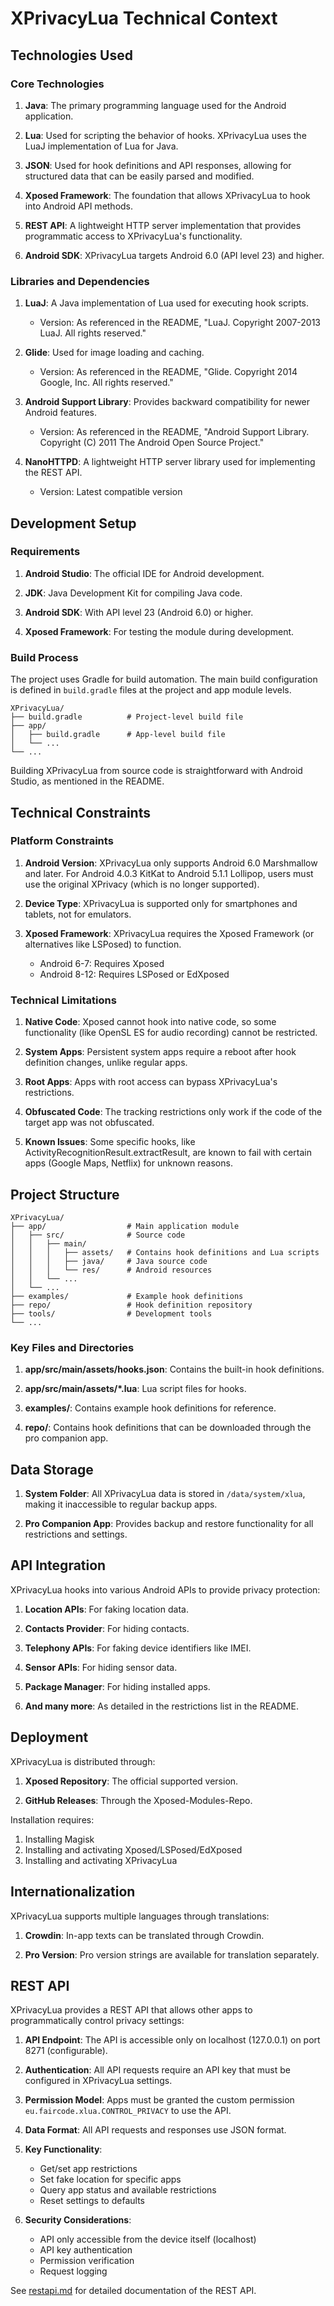 # XPrivacyLua Technical Context

## Technologies Used

### Core Technologies

1. **Java**: The primary programming language used for the Android application.

2. **Lua**: Used for scripting the behavior of hooks. XPrivacyLua uses the LuaJ implementation of Lua for Java.

3. **JSON**: Used for hook definitions and API responses, allowing for structured data that can be easily parsed and modified.

4. **Xposed Framework**: The foundation that allows XPrivacyLua to hook into Android API methods.

5. **REST API**: A lightweight HTTP server implementation that provides programmatic access to XPrivacyLua's functionality.

5. **Android SDK**: XPrivacyLua targets Android 6.0 (API level 23) and higher.

### Libraries and Dependencies

1. **LuaJ**: A Java implementation of Lua used for executing hook scripts.
   - Version: As referenced in the README, "LuaJ. Copyright 2007-2013 LuaJ. All rights reserved."

2. **Glide**: Used for image loading and caching.
   - Version: As referenced in the README, "Glide. Copyright 2014 Google, Inc. All rights reserved."

3. **Android Support Library**: Provides backward compatibility for newer Android features.
   - Version: As referenced in the README, "Android Support Library. Copyright (C) 2011 The Android Open Source Project."

4. **NanoHTTPD**: A lightweight HTTP server library used for implementing the REST API.
   - Version: Latest compatible version

## Development Setup

### Requirements

1. **Android Studio**: The official IDE for Android development.

2. **JDK**: Java Development Kit for compiling Java code.

3. **Android SDK**: With API level 23 (Android 6.0) or higher.

4. **Xposed Framework**: For testing the module during development.

### Build Process

The project uses Gradle for build automation. The main build configuration is defined in `build.gradle` files at the project and app module levels.

```
XPrivacyLua/
├── build.gradle          # Project-level build file
├── app/
│   ├── build.gradle      # App-level build file
│   └── ...
└── ...
```

Building XPrivacyLua from source code is straightforward with Android Studio, as mentioned in the README.

## Technical Constraints

### Platform Constraints

1. **Android Version**: XPrivacyLua only supports Android 6.0 Marshmallow and later. For Android 4.0.3 KitKat to Android 5.1.1 Lollipop, users must use the original XPrivacy (which is no longer supported).

2. **Device Type**: XPrivacyLua is supported only for smartphones and tablets, not for emulators.

3. **Xposed Framework**: XPrivacyLua requires the Xposed Framework (or alternatives like LSPosed) to function.
   - Android 6-7: Requires Xposed
   - Android 8-12: Requires LSPosed or EdXposed

### Technical Limitations

1. **Native Code**: Xposed cannot hook into native code, so some functionality (like OpenSL ES for audio recording) cannot be restricted.

2. **System Apps**: Persistent system apps require a reboot after hook definition changes, unlike regular apps.

3. **Root Apps**: Apps with root access can bypass XPrivacyLua's restrictions.

4. **Obfuscated Code**: The tracking restrictions only work if the code of the target app was not obfuscated.

5. **Known Issues**: Some specific hooks, like ActivityRecognitionResult.extractResult, are known to fail with certain apps (Google Maps, Netflix) for unknown reasons.

## Project Structure

```
XPrivacyLua/
├── app/                  # Main application module
│   ├── src/              # Source code
│   │   ├── main/
│   │   │   ├── assets/   # Contains hook definitions and Lua scripts
│   │   │   ├── java/     # Java source code
│   │   │   └── res/      # Android resources
│   │   └── ...
│   └── ...
├── examples/             # Example hook definitions
├── repo/                 # Hook definition repository
├── tools/                # Development tools
└── ...
```

### Key Files and Directories

1. **app/src/main/assets/hooks.json**: Contains the built-in hook definitions.

2. **app/src/main/assets/*.lua**: Lua script files for hooks.

3. **examples/**: Contains example hook definitions for reference.

4. **repo/**: Contains hook definitions that can be downloaded through the pro companion app.

## Data Storage

1. **System Folder**: All XPrivacyLua data is stored in `/data/system/xlua`, making it inaccessible to regular backup apps.

2. **Pro Companion App**: Provides backup and restore functionality for all restrictions and settings.

## API Integration

XPrivacyLua hooks into various Android APIs to provide privacy protection:

1. **Location APIs**: For faking location data.

2. **Contacts Provider**: For hiding contacts.

3. **Telephony APIs**: For faking device identifiers like IMEI.

4. **Sensor APIs**: For hiding sensor data.

5. **Package Manager**: For hiding installed apps.

6. **And many more**: As detailed in the restrictions list in the README.

## Deployment

XPrivacyLua is distributed through:

1. **Xposed Repository**: The official supported version.

2. **GitHub Releases**: Through the Xposed-Modules-Repo.

Installation requires:

1. Installing Magisk
2. Installing and activating Xposed/LSPosed/EdXposed
3. Installing and activating XPrivacyLua

## Internationalization

XPrivacyLua supports multiple languages through translations:

1. **Crowdin**: In-app texts can be translated through Crowdin.

2. **Pro Version**: Pro version strings are available for translation separately.

## REST API

XPrivacyLua provides a REST API that allows other apps to programmatically control privacy settings:

1. **API Endpoint**: The API is accessible only on localhost (127.0.0.1) on port 8271 (configurable).

2. **Authentication**: All API requests require an API key that must be configured in XPrivacyLua settings.

3. **Permission Model**: Apps must be granted the custom permission `eu.faircode.xlua.CONTROL_PRIVACY` to use the API.

4. **Data Format**: All API requests and responses use JSON format.

5. **Key Functionality**:
   - Get/set app restrictions
   - Set fake location for specific apps
   - Query app status and available restrictions
   - Reset settings to defaults

6. **Security Considerations**:
   - API only accessible from the device itself (localhost)
   - API key authentication
   - Permission verification
   - Request logging

See [restapi.md](restapi.md) for detailed documentation of the REST API.